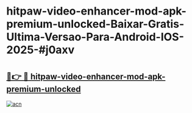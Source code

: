 # hitpaw-video-enhancer-mod-apk-premium-unlocked-Baixar-Gratis-Ultima-Versao-Para-Android-IOS-2025-#j0axv

# <h2><a href="https://ainizakaria.my?title=hitpaw-video-enhancer-mod-apk-premium-unlocked&ref=24M">🔗👉 🔴 hitpaw-video-enhancer-mod-apk-premium-unlocked</a></h2>

[![acn](https://github.com/user-attachments/assets/0f9c940e-d8b0-45ae-aac7-cd30a18b3e1c)](https://ainizakaria.my?title=hitpaw-video-enhancer-mod-apk-premium-unlocked&ref=24M)

